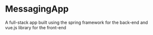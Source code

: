 # MessagingApp
A full-stack app built using the spring framework for the back-end and vue.js library for the front-end

